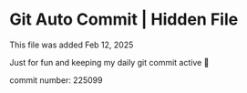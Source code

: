 # Git Auto Commit | Hidden File

This file was added Feb 12, 2025

Just for fun and keeping my daily git commit active 🤪

commit number: 225099
